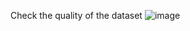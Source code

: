 
Check the quality of the dataset 
![image](https://github.com/user-attachments/assets/da1aa53d-a37e-417d-8a15-b818105e79d3)

